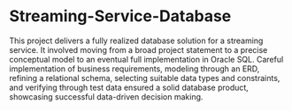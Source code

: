 # Streaming-Service-Database
This project delivers a fully realized database solution for a streaming service. It involved moving from a broad project statement to a precise conceptual model to an eventual full implementation in Oracle SQL. Careful implementation of business requirements, modeling through an ERD, refining a relational schema, selecting suitable data types and constraints, and verifying through test data ensured a solid database product, showcasing successful data-driven decision making.

